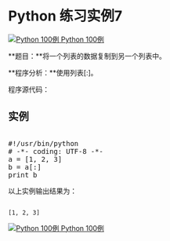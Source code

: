 Python 练习实例7
============

 [![Python 100例](../images/up.gif)
 Python 100例](python-100-examples.html)


 **题目：**将一个列表的数据复制到另一个列表中。

 **程序分析：**使用列表[:]。

 程序源代码：

  实例
--

 <pre>

#!/usr/bin/python
# -*- coding: UTF-8 -*-
a = [1, 2, 3]
b = a[:]
print b
</pre>

 以上实例输出结果为：

 
```

[1, 2, 3]

```

[![Python 100例](../images/up.gif)
 Python 100例](python-100-examples.html)